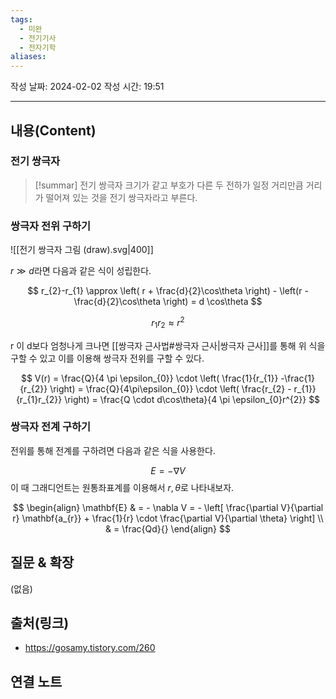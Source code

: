 ```yaml
---
tags:
  - 미완
  - 전기기사
  - 전자기학
aliases: 
---
```

작성 날짜: 2024-02-02
작성 시간: 19:51


----
## 내용(Content)

### 전기 쌍극자

>[!summar] 전기 쌍극자
>크기가 같고 부호가 다른 두 전하가 일정 거리만큼 거리가 떨어져 있는 것을 전기 쌍극자라고 부른다.


### 쌍극자 전위 구하기

![[전기 쌍극자 그림 (draw).svg|400]]

$r \gg d$라면 다음과 같은 식이 성립한다.


$$
r_{2}-r_{1} \approx \left( r + \frac{d}{2}\cos\theta \right) - \left(r - \frac{d}{2}\cos\theta \right) = d \cos\theta
$$

$$
r_{1}r_{2} \approx r^{2}
$$

r 이 d보다 엄청나게 크나면 [[쌍극자 근사법#쌍극자 근사|쌍극자 근사]]를 통해 위 식을 구할 수 있고 이를 이용해 쌍극자 전위를 구할 수 있다.

$$
V(r) = \frac{Q}{4 \pi \epsilon_{0}} \cdot \left( \frac{1}{r_{1}} -\frac{1}{r_{2}} \right) = \frac{Q}{4\pi\epsilon_{0}} \cdot \left( \frac{r_{2} - r_{1}}{r_{1}r_{2}} \right) = \frac{Q \cdot d\cos\theta}{4 \pi \epsilon_{0}r^{2}}
$$

### 쌍극자 전계 구하기

전위를 통해 전계를 구하려면 다음과 같은 식을 사용한다.

$$
E = -\nabla V
$$
이 때 그래디언트는 원통좌표계를 이용해서 $r, \theta$로 나타내보자.

$$
\begin{align}
\mathbf{E}  & = - \nabla V =  - \left[ \frac{\partial V}{\partial r} \mathbf{a_{r}} + \frac{1}{r} \cdot \frac{\partial V}{\partial \theta} \right] \\
 & = \frac{Qd}{}
\end{align}
$$
## 질문 & 확장

(없음)

## 출처(링크)
- https://gosamy.tistory.com/260

## 연결 노트










